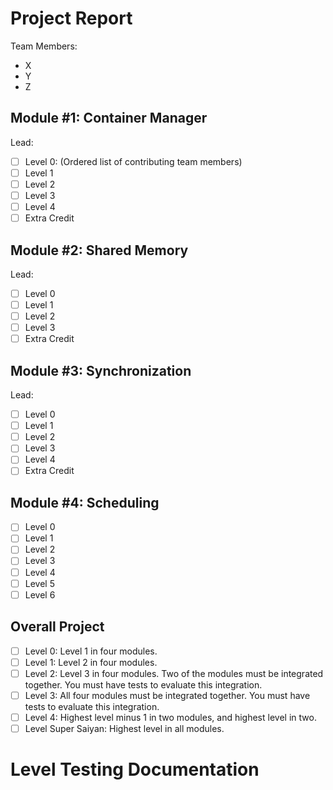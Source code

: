 # Project Report

Team Members:
 - X
 - Y
 - Z

## Module #1: Container Manager
Lead:
 
 - [ ] Level 0: (Ordered list of contributing team members)
 - [ ] Level 1
 - [ ] Level 2
 - [ ] Level 3
 - [ ] Level 4
 - [ ] Extra Credit

## Module #2: Shared Memory
Lead:
 
 - [ ] Level 0
 - [ ] Level 1
 - [ ] Level 2
 - [ ] Level 3
 - [ ] Extra Credit

## Module #3: Synchronization
Lead:
 
 - [ ] Level 0
 - [ ] Level 1
 - [ ] Level 2
 - [ ] Level 3
 - [ ] Level 4
 - [ ] Extra Credit

## Module #4: Scheduling
 
 - [ ] Level 0
 - [ ] Level 1
 - [ ] Level 2
 - [ ] Level 3
 - [ ] Level 4
 - [ ] Level 5
 - [ ] Level 6
       
## Overall Project
 
 - [ ] Level 0: Level 1 in four modules.
 - [ ] Level 1: Level 2 in four modules.
 - [ ] Level 2: Level 3 in four modules.  Two of the modules must be integrated together.  You must have tests to evaluate this integration.
 - [ ] Level 3: All four modules must be integrated together.  You must have tests to evaluate this integration.
 - [ ] Level 4: Highest level minus 1 in two modules, and highest level in two.
 - [ ] Level Super Saiyan: Highest level in all modules.

# Level Testing Documentation
